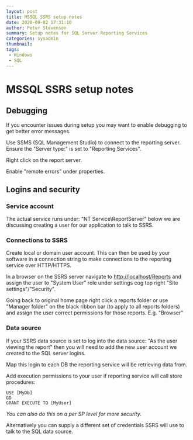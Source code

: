 ```yaml
---
layout: post
title: MSSQL SSRS setup notes
date: 2020-09-02 17:31:10
author: Peter Stevenson
summary: Setup notes for SQL Server Reporting Services
categories: sysadmin
thumbnail:
tags:
 - Windows
 - SQL
---
```


# MSSQL SSRS setup notes

## Debugging

If you encounter issues during setup you may want to enable debugging to get better error messages.

Use SSMS (SQL Management Studio) to connect to the reporting server. Ensure the "Server type:" is set to "Reporting Services".

Right click on the report server.

Enable "remote errors" under properties.

## Logins and security

### Service account

The actual service runs under: "NT Service\ReportServer" below we are discussing creating a user for our application to talk to SSRS.

### Connections to SSRS

Create local or domain user account. This can then be used by your software in a connection string to make connections to the reporting service over HTTP/HTTPS.

In a browser on the SSRS server navigate to [http://localhost/Reports](http://localhost/Reports) and assign the user to "System User" role under settings cog top right "Site settings"/"Security".

Going back to original home page right click a reports folder or use "Manager folder" on the black ribbon bar (to apply to all reports folders) and assign the user correct permissions for those reports. E.g. "Browser"

### Data source

If your SSRS data source is set to log into the data source: "As the user viewing the report" then you will need to add the new user account we created to the SQL server logins.

Map this login to each DB the reporting service will be retrieving data from.

Add execution permissions to your user if reporting service will call store procedures:

```
USE [MyDb]
GO
GRANT EXECUTE TO [MyUser]
```

_You can also do this on a per SP level for more security._

Alternatively you can supply a different set of credentials SSRS will use to talk to the SQL data source.